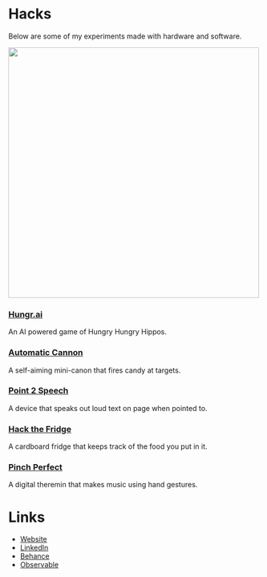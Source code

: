# Hacks
Below are some of my experiments made with hardware and software.

<img src="https://lh3.googleusercontent.com/97vlcUCp1GcXiEEYFgclJ-ExLx-VA9PqoG_SZfT2qOsMz3sxjSCszGJKeKtLm78qC3ZvA0HhK7I_vh8p627rTcod8u1MZJuTO-DaPVUKrA3_SmAfUbjsK9MR90zpsaYV3Of6JEgUYeNPo8zOg7KCjzatodsqrCKhkDHqmWZllHTZdYQ_312bBfhjeVaNIBBycMS5hohP6hBNt3IR1lPecSJk1Et_4Rhi3WXsIaiQL4cE2GMvCfojQUTi8OrVKFC_g3pD08ujS96rLINbHmmsO0pwUb5vI-9s9sz-XSMa0Faz5hdM4pXl0_xouX9i5YaeCU5SgmNM_xmwqlObBdA_2pnH7pmb8SLHOxZP2-zYQtmJnsraGrH03j7uhHcC8FYQ5CQUa0nIQ5jjIQ88j3e2-119KCvuOnAK2PmqTKzPhr7izAgLsCiari7VAqyrOqBnqFmFPzK4mW10FzV-_bo-QUh8b66Izy7ofSAaeszBEJO86MSQORn1F3zQJpuzp198Me7WHTceSHopULZx35THTBTYeb1GCAWniJZXhCeGIuuE_K6zoLwJP4001M3JdPVqW05BTj1AccuXpf4a866hJ0tUJwTtETkZNOZpmPmRYAAXP5ZWIZ_9zH7iZAN57lmzFS0EnsYtLL-jT8sGoepg79EyGVq6ikSPk8fIzJ8yu7VnVdqfMJohnpKMKMhL=w892-h668-no?authuser=0" width="500" />

### [Hungr.ai](https://github.com/nikhilro/hungr.ai)
<p>An AI powered game of Hungry Hungry Hippos.</p>

### [Automatic Cannon](https://github.com/edwinzhng/automatic-cannon)
<p>A self-aiming mini-canon that fires candy at targets.</p>

### [Point 2 Speech](https://devpost.com/software/point-to-speech-rvsa0y)
<p>A device that speaks out loud text on page when pointed to.</p>

### [Hack the Fridge](https://devpost.com/software/hack-the-fridge)
<p>A cardboard fridge that keeps track of the food you put in it.</p>

### [Pinch Perfect](https://devpost.com/software/my-maestro)

<p>A digital theremin that makes music using hand gestures.</p>

# Links
- [Website]()
- [LinkedIn]()
- [Behance]()
- [Observable]()
